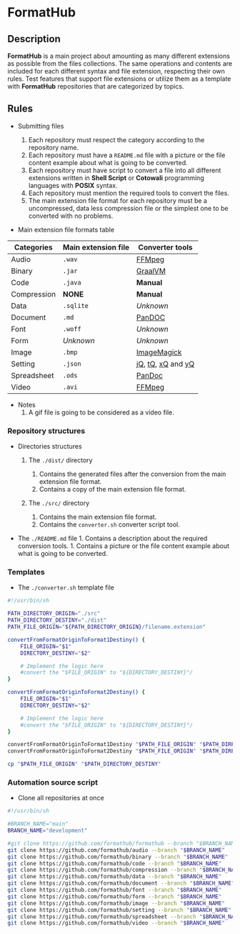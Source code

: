 # FormatHub

## Description

**FormatHub** is a main project about amounting as many different extensions as possible from the files collections. The same operations and contents are included for each different syntax and file extension, respecting their own rules. Test features that support file extensions or utilize them as a template with **FormatHub** repositories that are categorized by topics.

## Rules

- Submitting files
	1. Each repository must respect the category according to the repository name.
	1. Each repository must have a `README.md` file with a picture or the file content example about what is going to be converted.
	1. Each repository must have script to convert a file into all different extensions written in **Shell Script** or **Cotowali** programming languages with **POSIX** syntax.
	1. Each repository must mention the required tools to convert the files.
	1. The main extension file format for each repository must be a uncompressed, data less compression file or the simplest one to be converted with no problems.

- Main extension file formats table

|Categories		|Main extension file	|Converter tools
|---			|---					|---
|Audio			|`.wav`					|[FFMpeg]()
|Binary			|`.jar`					|[GraalVM]()
|Code			|`.java`				|**Manual**
|Compression	|**NONE**				|**Manual**
|Data			|`.sqlite`				|_Unknown_
|Document		|`.md`					|[PanDOC]()
|Font			|`.woff`				|_Unknown_
|Form			|_Unknown_				|_Unknown_
|Image			|`.bmp`					|[ImageMagick]()
|Setting		|`.json`				|[jQ](), [tQ](), [xQ]() and [yQ]()
|Spreadsheet	|`.ods`					|[PanDoc]()
|Video			|`.avi`					|[FFMpeg]()

- Notes
	1. A gif file is going to be considered as a video file.

### Repository structures

- Directories structures
	1. The `./dist/` directory
		1. Contains the generated files after the conversion from the main extension file format.
		1. Contains a copy of the main extension file format.

  	1. The `./src/` directory
		1. Contains the main extension file format.
	 	1. Contains the `converter.sh` converter script tool.

- The `./README.md` file
		1. Contains a description about the required conversion tools.
		1. Contains a picture or the file content example about what is going to be converted.

### Templates

- The `./converter.sh` template file

```bash
#!/usr/bin/sh

PATH_DIRECTORY_ORIGIN="./src"
PATH_DIRECTORY_DESTINY="./dist"
PATH_FILE_ORIGIN="${PATH_DIRECTORY_ORIGIN}/filename.extension"

convertFromFormatOriginToFormat1Destiny() {
	FILE_ORIGIN="$1"
	DIRECTORY_DESTINY="$2"

	# Implement the logic here
	#convert the "$FILE_ORIGIN" to "${DIRECTORY_DESTINY}"/
}

convertFromFormatOriginToFormat2Destiny() {
	FILE_ORIGIN="$1"
	DIRECTORY_DESTINY="$2"

	# Implement the logic here
	#convert the "$FILE_ORIGIN" to "${DIRECTORY_DESTINY}"/
}

convertFromFormatOriginToFormat1Destiny "$PATH_FILE_ORIGIN" "$PATH_DIRECTORY_DESTINY"
convertFromFormatOriginToFormat2Destiny "$PATH_FILE_ORIGIN" "$PATH_DIRECTORY_DESTINY"

cp "$PATH_FILE_ORIGIN" "$PATH_DIRECTORY_DESTINY"
```

### Automation source script

- Clone all repositories at once

```bash
#!/usr/bin/sh

#BRANCH_NAME="main"
BRANCH_NAME="development"

#git clone https://github.com/formathub/formathub --branch "$BRANCH_NAME"
git clone https://github.com/formathub/audio --branch "$BRANCH_NAME"
git clone https://github.com/formathub/binary --branch "$BRANCH_NAME"
git clone https://github.com/formathub/code --branch "$BRANCH_NAME"
git clone https://github.com/formathub/compression --branch "$BRANCH_NAME"
git clone https://github.com/formathub/data --branch "$BRANCH_NAME"
git clone https://github.com/formathub/document --branch "$BRANCH_NAME"
git clone https://github.com/formathub/font --branch "$BRANCH_NAME"
git clone https://github.com/formathub/form --branch "$BRANCH_NAME"
git clone https://github.com/formathub/image --branch "$BRANCH_NAME"
git clone https://github.com/formathub/setting --branch "$BRANCH_NAME"
git clone https://github.com/formathub/spreadsheet --branch "$BRANCH_NAME"
git clone https://github.com/formathub/video --branch "$BRANCH_NAME"
```
